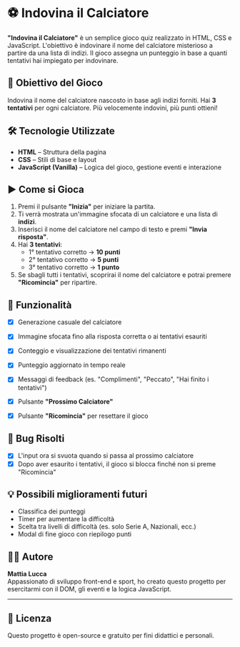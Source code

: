 # ⚽ Indovina il Calciatore

**"Indovina il Calciatore"** è un semplice gioco quiz realizzato in HTML, CSS e JavaScript. L'obiettivo è indovinare il nome del calciatore misterioso a partire da una lista di indizi. Il gioco assegna un punteggio in base a quanti tentativi hai impiegato per indovinare.

## 🎯 Obiettivo del Gioco

Indovina il nome del calciatore nascosto in base agli indizi forniti. Hai **3 tentativi** per ogni calciatore. Più velocemente indovini, più punti ottieni!

## 🛠️ Tecnologie Utilizzate

- **HTML** – Struttura della pagina
- **CSS** – Stili di base e layout
- **JavaScript (Vanilla)** – Logica del gioco, gestione eventi e interazione

## ▶️ Come si Gioca

1. Premi il pulsante **"Inizia"** per iniziare la partita.
2. Ti verrà mostrata un'immagine sfocata di un calciatore e una lista di **indizi**.
3. Inserisci il nome del calciatore nel campo di testo e premi **"Invia risposta"**.
4. Hai **3 tentativi**:
   - 1° tentativo corretto → **10 punti**
   - 2° tentativo corretto → **5 punti**
   - 3° tentativo corretto → **1 punto**
5. Se sbagli tutti i tentativi, scoprirai il nome del calciatore e potrai premere **"Ricomincia"** per ripartire.

## 🔁 Funzionalità

- [x] Generazione casuale del calciatore
- [x] Immagine sfocata fino alla risposta corretta o ai tentativi esauriti
- [x] Conteggio e visualizzazione dei tentativi rimanenti
- [x] Punteggio aggiornato in tempo reale
- [x] Messaggi di feedback (es. "Complimenti", "Peccato", "Hai finito i tentativi")
- [x] Pulsante **"Prossimo Calciatore"**
- [x] Pulsante **"Ricomincia"** per resettare il gioco


## 🧪 Bug Risolti

- [x] L'input ora si svuota quando si passa al prossimo calciatore
- [x] Dopo aver esaurito i tentativi, il gioco si blocca finché non si preme "Ricomincia"

## 💡 Possibili miglioramenti futuri

- Classifica dei punteggi
- Timer per aumentare la difficoltà
- Scelta tra livelli di difficoltà (es. solo Serie A, Nazionali, ecc.)
- Modal di fine gioco con riepilogo punti


## 👨‍💻 Autore

**Mattia Lucca**  
Appassionato di sviluppo front-end e sport, ho creato questo progetto per esercitarmi con il DOM, gli eventi e la logica JavaScript.

---

## 📄 Licenza

Questo progetto è open-source e gratuito per fini didattici e personali.

